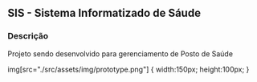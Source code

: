 ## SIS - Sistema Informatizado de Sáude

### Descrição
Projeto sendo desenvolvido para gerenciamento de Posto de Saúde

img[src="./src/assets/img/prototype.png"] {
   width:150px;
   height:100px;
}
